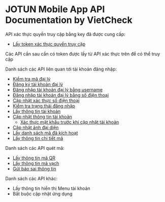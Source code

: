 # JOTUN Mobile App API Documentation by VietCheck

API xác thực quyền truy cập bằng key đã được cung cấp:

- [Lấy token xác thực quyền truy cập](https://github.com)

Các API cần sau cần có token được lấy từ API xác thực trên để có thể truy cập

Danh sách các API liên quan tới tài khoản đăng nhập:

- [Kiểm tra mã đại lý](https://github.com)
- [Đăng ký tài khoản đại lý](https://github.com)
- [Đăng nhập tài khoản đại lý bằng username](https://github.com)
- [Đăng nhập tài khoản đại lý bằng số điện thoại](https://github.com)
- [Cập nhật xác thực số điện thoại](https://github.com)
- [Kiểm tra trạng thái đăng nhập](https://github.com)
- [Lấy thông tin tài khoản](https://github.com)
- [Cập nhật thông tin tài khoản](https://github.com)
   - [Xác thực mật khẩu trước khi cập nhật tài khoản](https://github.com)
- [Cập nhật ảnh đại diện](https://github.com)
- [Lấy danh sách mã đã kích hoạt](https://github.com)
- [Lấy thông tin chi tiết mã](https://github.com)

Danh sách các API quét mã:

- [Lấy thông tin mã QR](https://github.com)
- [Lấy thông tin mã vạch](https://github.com)
- [Gửi báo sai thông tin](https://github.com)

Danh sách các API khác:

- Lấy thông tin hiển thị Menu tài khoản
- Bắt buộc cập nhật ứng dụng
